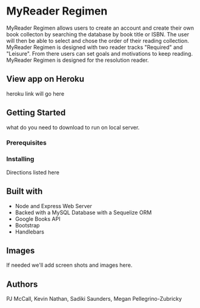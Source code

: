 # MyReader Regimen

MyReader Regimen allows users to create an account and create their own book collecton by searching the database by book title or ISBN.  The user will then be able to select and chose the order of their reading collection. MyReader Regimen is designed with two reader tracks "Required" and "Leisure". From there users can set goals and motivations to keep reading. MyReader Regimen is designed for the resolution reader.

## View app on Heroku
heroku link will go here


## Getting Started
what do you need to download to run on local server.

### Prerequisites

### Installing
Directions listed here


## Built with
- Node and Express Web Server
- Backed with a MySQL Database with a Sequelize ORM
- Google Books API
- Bootstrap
- Handlebars

## Images
If needed we'll add screen shots and images here.

## Authors
PJ McCall, Kevin Nathan, Sadiki Saunders, Megan Pellegrino-Zubricky

